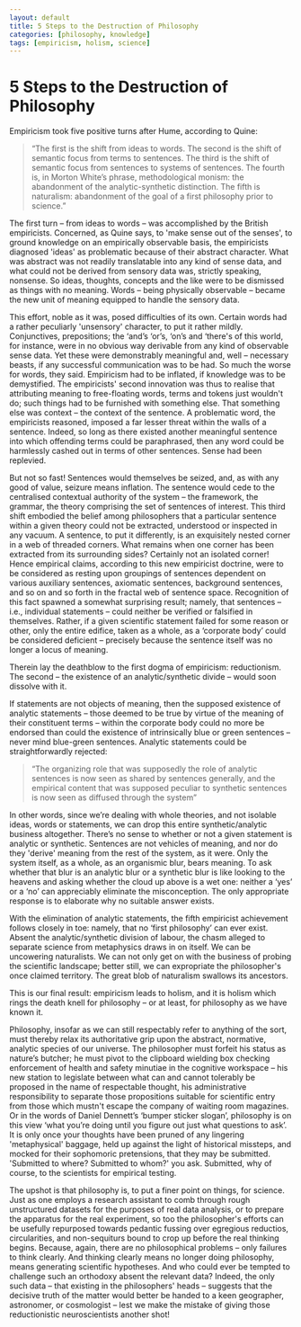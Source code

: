 ```yaml
---
layout: default
title: 5 Steps to the Destruction of Philosophy
categories: [philosophy, knowledge]
tags: [empiricism, holism, science]
---
```

# 5 Steps to the Destruction of Philosophy

Empiricism took five positive turns after Hume, according to Quine:

>“The first is the shift from ideas to words. The second is the shift of semantic focus from terms to sentences. The third is the shift of semantic focus from sentences to systems of sentences. The fourth is, in Morton White’s phrase, methodological monism: the abandonment of the analytic-synthetic distinction. The fifth is naturalism: abandonment of the goal of a first philosophy prior to science.”

The first turn – from ideas to words – was accomplished by the British empiricists. Concerned, as Quine says, to 'make sense out of the senses', to ground knowledge on an empirically observable basis, the empiricists diagnosed 'ideas' as problematic because of their abstract character. What was abstract was not readily translatable into any kind of sense data, and what could not be derived from sensory data was, strictly speaking, nonsense. So ideas, thoughts, concepts and the like were to be dismissed as things with no meaning. Words – being physically observable – became the new unit of meaning equipped to handle the sensory data.

This effort, noble as it was, posed difficulties of its own. Certain words had a rather peculiarly 'unsensory' character, to put it rather mildly. Conjunctives, prepositions; the ‘and’s ‘or’s, ‘on’s and ‘there's of this world, for instance, were in no obvious way derivable from any kind of observable sense data. Yet these were demonstrably meaningful and, well – necessary beasts, if any successful communication was to be had. So much the worse for words, they said. Empiricism had to be inflated, if knowledge was to be demystified. The empiricists' second innovation was thus to realise that attributing meaning to free-floating words, terms and tokens just wouldn't do; such things had to be furnished with something else. That something else was context – the context of the sentence. A problematic word, the empiricists reasoned, imposed a far lesser threat within the walls of a sentence. Indeed, so long as there existed another meaningful sentence into which offending terms could be paraphrased, then any word could be harmlessly cashed out in terms of other sentences. Sense had been replevied.

But not so fast! Sentences would themselves be seized, and, as with any good of value, seizure means inflation. The sentence would cede to the centralised contextual authority of the system – the framework, the grammar, the theory comprising the set of sentences of interest. This third shift embodied the belief among philosophers that a particular sentence within a given theory could not be extracted, understood or inspected in any vacuum. A sentence, to put it differently, is an exquisitely nested corner in a web of threaded corners. What remains when one corner has been extracted from its surrounding sides? Certainly not an isolated corner! Hence empirical claims, according to this new empiricist doctrine, were to be considered as resting upon groupings of sentences dependent on various auxiliary sentences, axiomatic sentences, background sentences, and so on and so forth in the fractal web of sentence space. Recognition of this fact spawned a somewhat surprising result; namely, that sentences – i.e., individual statements – could neither be verified or falsified in themselves. Rather, if a given scientific statement failed for some reason or other, only the entire edifice, taken as a whole, as a ‘corporate body’ could be considered deficient – precisely because the sentence itself was no longer a locus of meaning.

Therein lay the deathblow to the first dogma of empiricism: reductionism. The second – the existence of an analytic/synthetic divide – would soon dissolve with it.

If statements are not objects of meaning, then the supposed existence of analytic statements – those deemed to be true by virtue of the meaning of their constituent terms – within the corporate body could no more be endorsed than could the existence of intrinsically blue or green sentences – never mind blue-green sentences. Analytic statements could be straightforwardly rejected:

>“The organizing role that was supposedly the role of analytic sentences is now seen as shared by sentences generally, and the empirical content that was supposed peculiar to synthetic sentences is now seen as diffused through the system”

In other words, since we’re dealing with whole theories, and not isolable ideas, words or statements, we can drop this entire synthetic/analytic business altogether. There’s no sense to whether or not a given statement is analytic or synthetic. Sentences are not vehicles of meaning, and nor do they 'derive' meaning from the rest of the system, as it were. Only the system itself, as a whole, as an organismic blur, bears meaning. To ask whether that blur is an analytic blur or a synthetic blur is like looking to the heavens and asking whether the cloud up above is a wet one: neither a ‘yes’ or a ‘no’ can appreciably eliminate the misconception. The only appropriate response is to elaborate why no suitable answer exists.

With the elimination of analytic statements, the fifth empiricist achievement follows closely in toe: namely, that no ‘first philosophy’ can ever exist. Absent the analytic/synthetic division of labour, the chasm alleged to separate science from metaphysics draws in on itself. We can be uncowering naturalists. We can not only get on with the business of probing the scientific landscape; better still, we can expropriate the philosopher's once claimed territory. The great blob of naturalism swallows its ancestors.

This is our final result: empiricism leads to holism, and it is holism which rings the death knell for philosophy – or at least, for philosophy as we have known it.

Philosophy, insofar as we can still respectably refer to anything of the sort, must thereby relax its authoritative grip upon the abstract, normative, analytic species of our universe. The philosopher must forfeit his status as nature’s butcher; he must pivot to the clipboard wielding box checking enforcement of health and safety minutiae in the cognitive workspace – his new station to legislate between what can and cannot tolerably be proposed in the name of respectable thought, his administrative responsibility to separate those propositions suitable for scientific entry from those which mustn't escape the company of waiting room magazines. Or in the words of Daniel Dennett’s ‘bumper sticker slogan’, philosophy is on this view ‘what you’re doing until you figure out just what questions to ask’. It is only once your thoughts have been pruned of any lingering 'metaphysical' baggage, held up against the light of historical missteps, and mocked for their sophomoric pretensions, that they may be submitted. 'Submitted to where? Submitted to whom?' you ask. Submitted, why of course, to the scientists for empirical testing.

The upshot is that philosophy is, to put a finer point on things, for science. Just as one employs a research assistant to comb through rough unstructured datasets for the purposes of real data analysis, or to prepare the apparatus for the real experiment, so too the philosopher's efforts can be usefully repurposed towards pedantic fussing over egregious reductios, circularities, and non-sequiturs bound to crop up before the real thinking begins. Because, again, there are no philosophical problems – only failures to think clearly. And thinking clearly means no longer doing philosophy, means generating scientific hypotheses. And who could ever be tempted to challenge such an orthodoxy absent the relevant data? Indeed, the only such data – that existing in the philosophers' heads – suggests that the decisive truth of the matter would better be handed to a keen geographer, astronomer, or cosmologist – lest we make the mistake of giving those reductionistic neuroscientists another shot!
